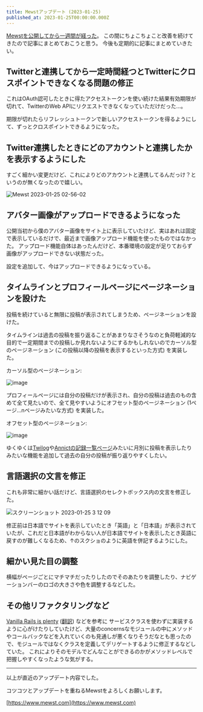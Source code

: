 ```yaml
---
title: Mewstアップデート (2023-01-25)
published_at: 2023-01-25T00:00:00.000Z
---
```


[Mewstを公開してから一週間が経った](https://shimba.co/2023-01-18-introducing-mewst)。
この間にちょこちょこと改善を続けてきたので記事にまとめておこうと思う。
今後も定期的に記事にまとめていきたい。

## Twitterと連携してから一定時間経つとTwitterにクロスポイントできなくなる問題の修正

これはOAuth認可したときに得たアクセストークンを使い続けた結果有効期限が切れて、TwitterのWeb APIにリクエストできなくなっていただけだった…。

期限が切れたらリフレッシュトークンで新しいアクセストークンを得るようにして、ずっとクロスポイントできるようになった。

## Twitter連携したときにどのアカウントと連携したかを表示するようにした

すごく細かい変更だけど、これによりどのアカウントと連携してるんだっけ？というのが無くなったので嬉しい。

![Mewst 2023-01-25 02-56-02](https://user-images.githubusercontent.com/56767/214370972-9c883a42-77f6-4b47-afef-9c2010aa03d8.png)

## アバター画像がアップロードできるようになった

公開当初から僕のアバター画像をサイト上に表示していたけど、実はあれは固定で表示しているだけで、最近まで画像アップロード機能を使ったものではなかった。
アップロード機能自体はあったんだけど、本番環境の設定が足りておらず画像がアップロードできない状態だった。

設定を追加して、今はアップロードできるようになっている。

## タイムラインとプロフィールページにページネーションを設けた

投稿を続けていると無限に投稿が表示されてしまうため、ページネーションを設けた。

タイムラインは過去の投稿を振り返ることがあまりなさそうなのと負荷軽減的な目的で一定期間までの投稿しか見れないようにするかもしれないのでカーソル型のページネーション (この投稿以降の投稿を表示するといった方式) を実装した。

カーソル型のページネーション:

![image](https://user-images.githubusercontent.com/56767/214372304-5588b5d6-17aa-49ab-817e-44820a4b7c2f.png)

プロフィールページには自分の投稿だけが表示され、自分の投稿は過去のもの含めて全て見たいので、全て見やすいようにオフセット型のページネーション (1ページ...nページみたいな方式) を実装した。

オフセット型のページネーション:

![image](https://user-images.githubusercontent.com/56767/214373438-c584c52e-e4dc-44fc-acc0-51d23a8e126f.png)

ゆくゆくは[Twilog](https://twilog.org/)や[Annictの記録一覧ページ](https://annict.com/@shimbaco/records)みたいに月別に投稿を表示したりみたいな機能を追加して過去の自分の投稿が振り返りやすくしたい。

## 言語選択の文言を修正

これも非常に細かい話だけど、言語選択のセレクトボックス内の文言を修正した。

![スクリーンショット 2023-01-25 3 12 09](https://user-images.githubusercontent.com/56767/214374127-2886314d-3819-44ae-8744-c7b94854d3ac.png)

修正前は日本語でサイトを表示していたとき「英語」と「日本語」が表示されていたが、これだと日本語がわからない人が日本語でサイトを表示したとき英語に戻すのが難しくなるため、↑のスクショのように英語を併記するようにした。

## 細かい見た目の調整

横幅がページごとにマチマチだったりしたのでそのあたりを調整したり、ナビゲーションバーのロゴの大きさや色を調整するなどした。

## その他リファクタリングなど

[Vanilla Rails is plenty](https://dev.37signals.com/vanilla-rails-is-plenty/) ([翻訳](https://techracho.bpsinc.jp/hachi8833/2023_01_12/124378)) などを参考に
サービスクラスを使わずに実装するように心がけたりしていたけど、大量のconcernsなモジュールの中にメソッドやコールバックなどを入れていくのも見通しが悪くなりそうだなとも思ったので、モジュールではなくクラスを定義してデリゲートするように修正するなどしていた。
これによりそのモデルでどんなことができるのかがメソッドレベルで把握しやすくなったような気がする。

---

以上が直近のアップデート内容でした。

コツコツとアップデートを重ねるMewstをよろしくお願いします。

[https://www.mewst.com](https://www.mewst.com)
